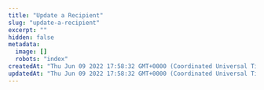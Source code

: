 ```yaml
---
title: "Update a Recipient"
slug: "update-a-recipient"
excerpt: ""
hidden: false
metadata: 
  image: []
  robots: "index"
createdAt: "Thu Jun 09 2022 17:58:32 GMT+0000 (Coordinated Universal Time)"
updatedAt: "Thu Jun 09 2022 17:58:32 GMT+0000 (Coordinated Universal Time)"
---
```

